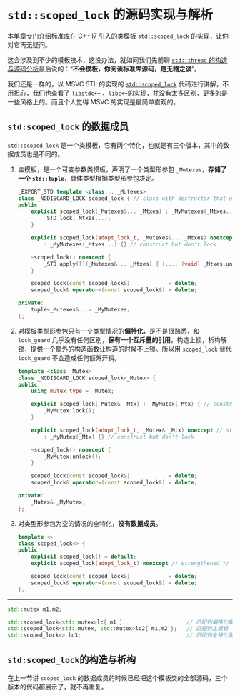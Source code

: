 # `std::scoped_lock` 的源码实现与解析

本单章专门介绍标准库在 C++17 引入的类模板 `std::scoped_lock` 的实现，让你对它再无疑问。

这会涉及到不少的模板技术，这没办法，就如同我们先前聊 [`std::thread` 的构造与源码分析](01thread的构造与源码解析.md)最后说的：“**不会模板，你阅读标准库源码，是无稽之谈**”。

我们还是一样的，以 MSVC STL 的实现的 [`std::scoped_lock`](https://github.com/microsoft/STL/blob/main/stl/inc/mutex#L476-L528) 代码进行讲解，不用担心，我们也查看了 [`libstdc++`](https://github.com/gcc-mirror/gcc/blob/master/libstdc%2B%2B-v3/include/std/mutex#L743-L802) 、[`libc++`](https://github.com/llvm/llvm-project/blob/main/libcxx/include/mutex#L424-L488)的实现，并没有太多区别，更多的是一些风格上的。而且个人觉得 MSVC 的实现是最简单直观的。

## `std:scoped_lock` 的数据成员

`std::scoped_lock` 是一个类模板，它有两个特化，也就是有三个版本，其中的数据成员也是不同的。

1. 主模板，是一个可变参数类模板，声明了一个类型形参包 `_Mutexes`，**存储了一个 `std::tuple`**，具体类型根据类型形参包决定。

   ```cpp
   _EXPORT_STD template <class... _Mutexes>
   class _NODISCARD_LOCK scoped_lock { // class with destructor that unlocks mutexes
   public:
       explicit scoped_lock(_Mutexes&... _Mtxes) : _MyMutexes(_Mtxes...) { // construct and lock
           _STD lock(_Mtxes...);
       }
   
       explicit scoped_lock(adopt_lock_t, _Mutexes&... _Mtxes) noexcept // strengthened
           : _MyMutexes(_Mtxes...) {} // construct but don't lock
   
       ~scoped_lock() noexcept {
           _STD apply([](_Mutexes&... _Mtxes) { (..., (void) _Mtxes.unlock()); }, _MyMutexes);
       }
   
       scoped_lock(const scoped_lock&)            = delete;
       scoped_lock& operator=(const scoped_lock&) = delete;
   
   private:
       tuple<_Mutexes&...> _MyMutexes;
   };
   ```

2. 对模板类型形参包只有一个类型情况的**偏特化**，是不是很熟悉，和 `lock_guard` 几乎没有任何区别，**保有一个互斥量的引用**，构造上锁，析构解锁，提供一个额外的构造函数让构造的时候不上锁。所以用 `scoped_lock` 替代 `lock_guard` 不会造成任何额外开销。

   ```cpp
   template <class _Mutex>
   class _NODISCARD_LOCK scoped_lock<_Mutex> {
   public:
       using mutex_type = _Mutex;
   
       explicit scoped_lock(_Mutex& _Mtx) : _MyMutex(_Mtx) { // construct and lock
           _MyMutex.lock();
       }
   
       explicit scoped_lock(adopt_lock_t, _Mutex& _Mtx) noexcept // strengthened
           : _MyMutex(_Mtx) {} // construct but don't lock
   
       ~scoped_lock() noexcept {
           _MyMutex.unlock();
       }
   
       scoped_lock(const scoped_lock&)            = delete;
       scoped_lock& operator=(const scoped_lock&) = delete;
   
   private:
       _Mutex& _MyMutex;
   };
   ```

3. 对类型形参包为空的情况的全特化，**没有数据成员**。

   ```cpp
   template <>
   class scoped_lock<> {
   public:
       explicit scoped_lock() = default;
       explicit scoped_lock(adopt_lock_t) noexcept /* strengthened */ {}
   
       scoped_lock(const scoped_lock&)            = delete;
       scoped_lock& operator=(const scoped_lock&) = delete;
   };
   ```

---

```cpp
std::mutex m1,m2;

std::scoped_lock<std::mutex>lc{ m1 };                   // 匹配到偏特化版本  保有一个 std::mutex&
std::scoped_lock<std::mutex, std::mutex>lc2{ m1,m2 };   // 匹配到主模板     保有一个 std::tuple<std::mutex&,std::mutex&>
std::scoped_lock<> lc3;                                 // 匹配到全特化版本  空
```

## `std:scoped_lock`的构造与析构

在上一节讲 `scoped_lock` 的数据成员的时候已经把这个模板类的全部源码，三个版本的代码都展示了，就不再重复。
